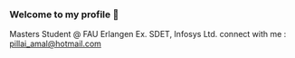 ### Welcome to my profile 👋

Masters Student @ FAU Erlangen 
Ex. SDET, Infosys Ltd. 
connect with me : pillai_amal@hotmail.com
